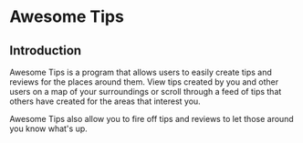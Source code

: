 # Awesome Tips

## Introduction
Awesome Tips is a program that allows users to easily create tips and reviews for the places around them. View tips created by you and other users on a map of your surroundings or scroll through a feed of tips that others have created for the areas that interest you.

Awesome Tips also allow you to fire off tips and reviews to let those around you know what's up.


